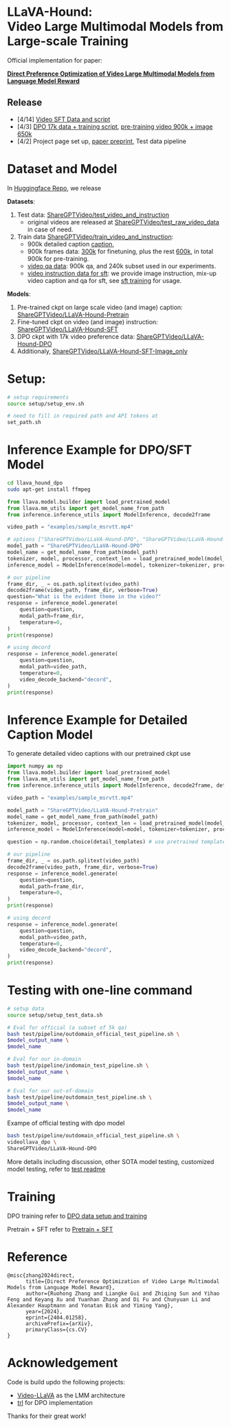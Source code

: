 # <h1>LLaVA-Hound:<br> Video Large Multimodal Models from Large-scale Training</h1>

Official implementation for paper: 

[**Direct Preference Optimization of Video Large Multimodal Models from Language Model Reward**](https://arxiv.org/abs/2404.01258)

## Release
- [4/14] [Video SFT Data and script](https://github.com/RifleZhang/LLaVA-Hound-DPO/blob/main/llava_hound_dpo/sft_scripts/README.md)
- [4/3] [DPO 17k data + training script](https://github.com/RifleZhang/LLaVA-Hound-DPO/blob/main/llava_hound_dpo/dpo_scripts/README.md), [pre-training video 900k + image 650k](https://github.com/RifleZhang/LLaVA-Hound-DPO/blob/main/llava_hound_dpo/sft_scripts/README.md)
- [4/2] Project page set up, [paper preprint](https://arxiv.org/abs/2404.01258), Test data pipeline

# Dataset and Model
In [Huggingface Repo](https://huggingface.co/ShareGPTVideo), we release

**Datasets**:
1. Test data: [ShareGPTVideo/test_video_and_instruction](https://huggingface.co/datasets/ShareGPTVideo/test_video_and_instruction/tree/main)
   - original videos are released at [ShareGPTVideo/test_raw_video_data](https://huggingface.co/datasets/ShareGPTVideo/test_raw_video_data) in case of need.
2. Train data [ShareGPTVideo/train_video_and_instruction](https://huggingface.co/datasets/ShareGPTVideo/train_video_and_instruction/blob/main/README.md):
   - 900k detailed caption  [caption](n/pretrain/video_caption_pretrain.jsonl),
   - 900k frames data: [300k](https://huggingface.co/datasets/ShareGPTVideo/train_video_and_instruction/tree/main/train_300k) for finetuning, plus the rest [600k](https://huggingface.co/datasets/ShareGPTVideo/train_video_and_instruction/tree/main/train_600k), in total 900k for pre-training.
   - [video qa data](https://huggingface.co/datasets/ShareGPTVideo/train_video_and_instruction/tree/main/video_instruction/train/qa): 900k qa, and 240k subset used in our experiments.
   - [video instruction data for sft](https://huggingface.co/datasets/ShareGPTVideo/train_video_and_instruction/tree/main/video_instruction/train/sft): we provide image instruction, mix-up video caption and qa for sft, see [sft training](https://github.com/RifleZhang/LLaVA-Hound-DPO/blob/main/llava_hound_dpo/sft_scripts/README.md) for usage.


**Models**:
1. Pre-trained ckpt on large scale video (and image) caption: [ShareGPTVideo/LLaVA-Hound-Pretrain](ShareGPTVideo/LLaVA-Hound-Pretrain)
2. Fine-tuned ckpt on video (and image) instruction: [ShareGPTVideo/LLaVA-Hound-SFT](https://huggingface.co/ShareGPTVideo/LLaVA-Hound-SFT)
3. DPO ckpt with 17k video preference data: [ShareGPTVideo/LLaVA-Hound-DPO](https://huggingface.co/ShareGPTVideo/LLaVA-Hound-DPO)
4. Additionaly, [ShareGPTVideo/LLaVA-Hound-SFT-Image_only](https://huggingface.co/ShareGPTVideo/LLaVA-Hound-SFT-Image_only/settings)
# Setup:
```bash
# setup requirements
source setup/setup_env.sh

# need to fill in required path and API tokens at
set_path.sh
```

# Inference Example for DPO/SFT Model
```bash
cd llava_hound_dpo
sudo apt-get install ffmpeg
```

```python
from llava.model.builder import load_pretrained_model
from llava.mm_utils import get_model_name_from_path
from inference.inference_utils import ModelInference, decode2frame

video_path = "examples/sample_msrvtt.mp4"

# options ["ShareGPTVideo/LLaVA-Hound-DPO", "ShareGPTVideo/LLaVA-Hound-SFT", "ShareGPTVideo/LLaVA-Hound-SFT-Image_only"]
model_path = "ShareGPTVideo/LLaVA-Hound-DPO" 
model_name = get_model_name_from_path(model_path)
tokenizer, model, processor, context_len = load_pretrained_model(model_path, model_base = None, model_name=model_name, cache_dir=os.environ['CACHE_DIR'])
inference_model = ModelInference(model=model, tokenizer=tokenizer, processor=processor, context_len=context_len)

# our pipeline
frame_dir, _ = os.path.splitext(video_path)
decode2frame(video_path, frame_dir, verbose=True)
question="What is the evident theme in the video?"
response = inference_model.generate(
    question=question,
    modal_path=frame_dir,
    temperature=0,
)
print(response)

# using decord 
response = inference_model.generate(
    question=question,
    modal_path=video_path,
    temperature=0,
    video_decode_backend="decord",
)
print(response)
```

# Inference Example for Detailed Caption Model
To generate detailed video captions with our pretrained ckpt use
```python
import numpy as np
from llava.model.builder import load_pretrained_model
from llava.mm_utils import get_model_name_from_path
from inference.inference_utils import ModelInference, decode2frame, detail_templates

video_path = "examples/sample_msrvtt.mp4"

model_path = "ShareGPTVideo/LLaVA-Hound-Pretrain"
model_name = get_model_name_from_path(model_path)
tokenizer, model, processor, context_len = load_pretrained_model(model_path, model_base = None, model_name=model_name, cache_dir=os.environ['CACHE_DIR'])
inference_model = ModelInference(model=model, tokenizer=tokenizer, processor=processor, context_len=context_len)

question = np.random.choice(detail_templates) # use pretrained template questions

# our pipeline
frame_dir, _ = os.path.splitext(video_path)
decode2frame(video_path, frame_dir, verbose=True)
response = inference_model.generate(
    question=question,
    modal_path=frame_dir,
    temperature=0,
)
print(response)

# using decord 
response = inference_model.generate(
    question=question,
    modal_path=video_path,
    temperature=0,
    video_decode_backend="decord",
)
print(response)
```

# Testing with one-line command 
```bash
# setup data
source setup/setup_test_data.sh

# Eval for official (a subset of 5k qa)
bash test/pipeline/outdomain_official_test_pipeline.sh \
$model_output_name \
$model_name

# Eval for our in-domain
bash test/pipeline/indomain_test_pipeline.sh \
$model_output_name \
$model_name

# Eval for our out-of-domain 
bash test/pipeline/outdomain_test_pipeline.sh \
$model_output_name \
$model_name
```
Exampe of official testing with dpo model
```bash
bash test/pipeline/outdomain_official_test_pipeline.sh \
videollava_dpo \
ShareGPTVideo/LLaVA-Hound-DPO
```
More details including discussion, other SOTA model testing, customized model testing, refer to [test readme](https://github.com/RifleZhang/LLaVA-Hound-DPO/blob/main/llava_hound_dpo/test/README.md)

# Training
DPO training refer to [DPO data setup and training](llava_hound_dpo/dpo_scripts/README.md)

Pretrain + SFT refer to [Pretrain + SFT](https://github.com/RifleZhang/LLaVA-Hound-DPO/tree/main/llava_hound_dpo/sft_scripts)

# Reference
```
@misc{zhang2024direct,
      title={Direct Preference Optimization of Video Large Multimodal Models from Language Model Reward}, 
      author={Ruohong Zhang and Liangke Gui and Zhiqing Sun and Yihao Feng and Keyang Xu and Yuanhan Zhang and Di Fu and Chunyuan Li and Alexander Hauptmann and Yonatan Bisk and Yiming Yang},
      year={2024},
      eprint={2404.01258},
      archivePrefix={arXiv},
      primaryClass={cs.CV}
}
```

# Acknowledgement
Code is build updo the following projects:
- [Video-LLaVA](https://github.com/PKU-YuanGroup/Video-LLaVA) as the LMM architecture
- [trl](https://github.com/huggingface/trl) for DPO implementation

Thanks for their great work!
